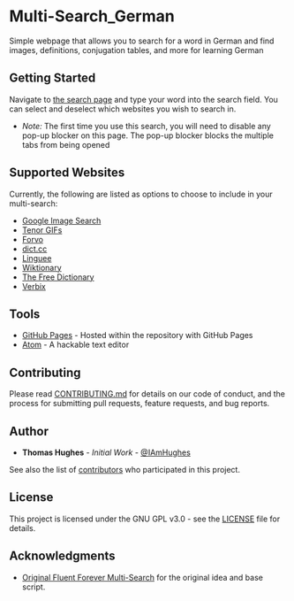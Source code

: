 # Multi-Search_German
Simple webpage that allows you to search for a word in German and find images, definitions, conjugation tables, and more for learning German

## Getting Started
Navigate to [the search page](https://iamhughes.github.io/Multi-Search_German/) and type your word into the search field. You can select and deselect which websites you wish to search in.

- _Note:_ The first time you use this search, you will need to disable any pop-up blocker on this page. The pop-up blocker blocks the multiple tabs from being opened

## Supported Websites
Currently, the following are listed as options to choose to include in your multi-search:
- [Google Image Search](http://images.google.com)
- [Tenor GIFs](https://tenor.com/)
- [Forvo](https://forvo.com/)
- [dict.cc](https://www.dict.cc/)
- [Linguee](https://www.linguee.com/english-german)
- [Wiktionary](https://de.wiktionary.org/wiki/Wiktionary:Hauptseite)
- [The Free Dictionary](http://de.thefreedictionary.com/)
- [Verbix](http://www.verbix.com/languages/german.html)

## Tools
- [GitHub Pages](https://pages.github.com/) - Hosted within the repository with GitHub Pages
- [Atom](https://atom.io) - A hackable text editor

## Contributing
Please read [CONTRIBUTING.md](https://github.com/IAmHughes/Multi-Search_German/blob/master/.github/CONTRIBUTING.md) for details on our code of conduct, and the process for submitting pull requests, feature requests, and bug reports.

## Author
- **Thomas Hughes** - *Initial Work* - [@IAmHughes](https://GitHub.com/IAmHughes)

See also the list of [contributors](https://github.com/IAmHughes/Multi-Search_German/contributors) who participated in this project.

## License
This project is licensed under the GNU GPL v3.0 - see the [LICENSE](https://github.com/IAmHughes/Multi-Search_German/blob/master/LICENSE) file for details.

## Acknowledgments
- [Original Fluent Forever Multi-Search](https://fluent-forever.com/multi-search/) for the original idea and base script.
